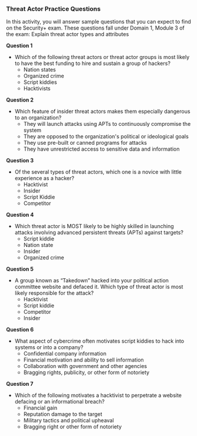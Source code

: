### Threat Actor Practice Questions


In this activity, you will answer sample questions that you can expect to find on the Security+ exam. These questions fall under Domain 1, Module 3 of the exam: Explain threat actor types and attributes



**Question 1**

- Which of the following threat actors or threat actor groups is most likely to have the best funding to hire and sustain a group of hackers?
  - Nation states
  - Organized crime
  - Script kiddies
  - Hacktivists



**Question 2**

- Which feature of insider threat actors makes them especially dangerous to an organization?
  - They will launch attacks using APTs to continuously compromise the system 
  - They are opposed to the organization's political or ideological goals
  - They use pre-built or canned programs for attacks
  - They have unrestricted access to sensitive data and information
    

**Question 3**

* Of the several types of threat actors, which one is a novice with little experience as a hacker?
  * Hacktivist
  * Insider 
  * Script Kiddie
  * Competitor
    

**Question 4**

* Which threat actor is MOST likely to be highly skilled in launching attacks involving advanced persistent threats (APTs) against targets?
  * Script kiddie
  * Nation state
  * Insider 
  * Organized crime
    

**Question 5**

* A group known as “Takedown” hacked into your political action committee website and defaced it. Which type of threat actor is most likely responsible for the attack?
  * Hacktivist
  * Script kiddie
  * Competitor
  * Insider
    

**Question 6**

* What aspect of cybercrime often motivates script kiddies to hack into systems or into a company?
  * Confidential company information 
  * Financial motivation and ability to sell information 
  * Collaboration with government and other agencies
  * Bragging rights, publicity, or other form of notoriety
    

**Question 7**

* Which of the following motivates a hacktivist to perpetrate a website defacing or an informational breach?
  * Financial gain 
  * Reputation damage to the target 
  * Military tactics and political upheaval
  * Bragging right or other form of notoriety